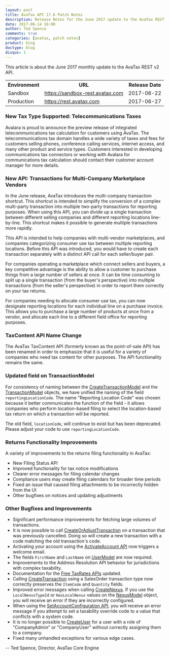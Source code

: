 ```yaml
---
layout: post
title: AvaTax API 17.6 Patch Notes
description: Release Notes for the June 2017 update to the AvaTax REST v2 API
date: 2017-06-14 16:00
author: Ted Spence
comments: true
categories: [avatax, patch notes]
product: blog
doctype: blog
disqus: 1
---
```


This article is about the June 2017 monthly update to the AvaTax REST v2 API.

<div class="mobile-table">
    <table class="styled-table">
        <tr>
            <th>Environment</th>
            <th>URL</th>
            <th>Release Date</th>
        </tr>
        <tr>
            <td>Sandbox</td>
            <td><a href="https://sandbox-rest.avatax.com">https://sandbox-rest.avatax.com</a></td>
            <td>2017-06-22</td>
        </tr>
        <tr>
            <td>Production</td>
            <td><a href="https://rest.avatax.com">https://rest.avatax.com</a></td>
            <td>2017-06-27</td>
        </tr>
    </table>
</div>

<h3>New Tax Type Supported: Telecommunications Taxes</h3>

Avalara is proud to announce the preview release of integrated telecommunications tax calculation for customers using AvaTax.  The telecommunications tax domain handles a wide variety of taxes and fees for customers selling phones, conference calling services, internet access, and many other product and service types.  Customers interested in developing communications tax connectors or working with Avalara for communications tax calculation should contact their customer account manager for more details.

<h3>New API: Transactions for Multi-Company Marketplace Vendors</h3>

In the June release, AvaTax introduces the multi-company transaction shortcut.  This shortcut is intended to simplify the conversion of a complex multi-party transaction into multiple two-party transactions for reporting purposes.  When using this API, you can divide up a single transaction between different selling companies and different reporting locations line-by-line.  This shortcut makes it possible to generate multiple transactions more rapidly.

This API is intended to help companies with multi-vendor marketplaces, and companies categorizing consumer use tax between multiple reporting locations.  Before this API was introduced, you would have to create each transaction separately with a distinct API call for each seller/buyer pair.

For companies operating a marketplace which connect sellers and buyers, a key competitive advantage is the ability to allow a customer to purchase things from a large number of sellers at once.  It can be time consuming to split up a single transaction (from the buyer's perspective) into multiple transactions (from the seller's perspective) in order to report them correctly on your tax returns.  

For companies needing to allocate consumer use tax, you can now designate reporting locations for each individual line on a purchase invoice.  This allows you to purchase a large number of products at once from a vendor, and allocate each line to a different field office for reporting purposes.

<h3>TaxContent API Name Change</h3>

The AvaTax TaxContent API (formerly known as the point-of-sale API) has been renamed in order to emphasize that it is useful for a variety of companies who need tax content for other purposes.  The API functionality remains the same.

<h3>Updated field on TransactionModel</h3>

For consistency of naming between the [CreateTransactionModel](/api-reference/avatax/rest/v2/models/CreateTransactionModel/) and the [TransactionModel](/api-reference/avatax/rest/v2/models/TransactionModel/) objects, we have unified the naming of the field `reportingLocationCode`.  The name "Reporting Location Code" was chosen because it better communicates the function of the field - it allows companies who perform location-based filing to select the location-based tax return on which a transaction will be reported.

The old field, `locationCode`, will continue to exist but has been deprecated.  Please adjust your code to use `reportingLocationCode`.

<h3>Returns Functionality Improvements</h3>

A variety of improvements to the returns filing functionality in AvaTax:

<ul class="normal">
    <li>New Filing Status API</li>
    <li>Improved functionality for tax notice modifications</li>
    <li>Clearer error messages for filing calendar changes</li>
    <li>Compliance users may create filing calendars for broader time periods</li>
    <li>Fixed an issue that caused filing attachments to be incorrectly hidden from the UI</li>
    <li>Other bugfixes on notices and updating adjustments</li>
</ul>

<h3>Other Bugfixes and Improvements</h3>

<ul class="normal">
    <li>Significant performance improvements for fetching large volumes of transactions.</li>
    <li>It is now possible to call <a href="/api-reference/avatax/rest/v2/methods/Transactions/CreateOrAdjustTransaction/">CreateOrAdjustTransaction</a> on a transaction that was previously cancelled.  Doing so will create a new transaction with a code matching the old transaction's code.</li>
    <li>Activating your account using the <a href="/api-reference/avatax/rest/v2/methods/Accounts/ActivateAccount/">ActivateAccount API</a> now triggers a welcome email.</li>
    <li>The fields <code class="highlight-rouge">FirstName</code> and <code class="highlight-rouge">LastName</code> on <a href="/api-reference/avatax/rest/v2/models/UserModel/">UserModel</a> are now required.</li>
    <li>Improvements to the Address Resolution API behavior for jurisdictions with complex taxability.</li>
    <li>Documentation for the <a href="/api-reference/avatax/rest/v2/methods/Free/">Free TaxRates APIs</a> updated.</li>
    <li>Calling <a href="/api-reference/avatax/rest/v2/methods/Transactions/CreateTransaction/">CreateTransaction</a> using a SalesOrder transaction type now correctly preserves the <code class="highlight-rouge">ItemCode</code> and <code class="highlight-rouge">Quantity</code> fields.</li>
    <li>Improved error messages when calling <a href="/api-reference/avatax/rest/v2/methods/Nexus/CreateNexus/">CreateNexus</a>.  If you use the <code class="highlight-rouge">LocalNexusTypeId</code> or <code class="highlight-rouge">HasLocalNexus</code> values on the <a href="/api-reference/avatax/rest/v2/models/NexusModel/">NexusModel</a> object, you will receive an error if they are incorrectly configured.</li>
    <li>When using the <a href="/api-reference/avatax/rest/v2/methods/Accounts/SetAccountConfiguration/">SetAccountConfiguration API</a>, you will receive an error message if you attempt to set a taxability override code to a value that conflicts with a system code.</li>
    <li>It is no longer possible to <a href="/api-reference/avatax/rest/v2/methods/Registrar/CreateUsers/">CreateUser</a> for a user with a role of "CompanyAdmin" or "CompanyUser" without correctly assigning them to a company.</li>
    <li>Fixed many unhandled exceptions for various edge cases.</li>
</ul>

-- Ted Spence, Director, AvaTax Core Engine
